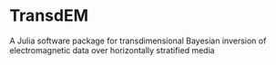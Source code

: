# TransdEM
A Julia software package for transdimensional Bayesian inversion of electromagnetic data over horizontally stratified media

